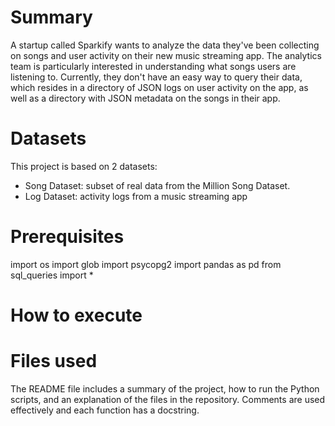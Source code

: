 # Summary

A startup called Sparkify wants to analyze the data they've been collecting on songs and user activity on their new music streaming app. The analytics team is particularly interested in understanding what songs users are listening to. Currently, they don't have an easy way to query their data, which resides in a directory of JSON logs on user activity on the app, as well as a directory with JSON metadata on the songs in their app.

# Datasets
This project is based on 2 datasets:
- Song Dataset: subset of real data from the Million Song Dataset. 
- Log Dataset: activity logs from a music streaming app

# Prerequisites
import os
import glob
import psycopg2
import pandas as pd
from sql_queries import *

# How to execute


# Files used

The README file includes a summary of the project, how to run the Python scripts, and an explanation of the files in the repository. Comments are used effectively and each function has a docstring.